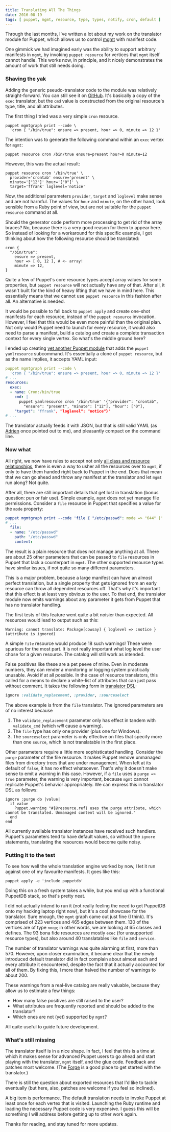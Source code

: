 ```yaml
---
title: Translating All The Things
date: 2016-08-19
tags: [ puppet, mgmt, resource, type, types, notify, cron, default ]
---
```


Through the last months, I've written a lot about my work on the translator
module for Puppet, which allows us to control [mgmt](https://github.com/purpleidea/mgmt/)
with manifest code.

One gimmick we had imagined early was the ability to support arbitrary
manifests in `mgmt`, by invoking `puppet resource` for vertices that `mgmt`
itself cannot handle. This works now, in principle, and it nicely demonstrates
the amount of work that still needs doing.

### Shaving the yak

Adding the generic pseudo-translator code to the module was relatively
straight-forward. You can still see it on [GitHub](https://github.com/ffrank/puppet-mgmtgraph/blob/fcb0b82a7e609283cb1b49fb7838ba22228ad49c/lib/puppetx/catalog_translation/type/default_translation.rb).
It's basically a copy of the `exec` translator, but the `cmd`
value is constructed from the original resource's type, title, and all
attributes.

The first thing I tried was a very simple `cron` resource.

    puppet mgmtgraph print --code \
      'cron { "/bin/true": ensure => present, hour => 0, minute => 12 }'

The intention was to generate the following command within an `exec` vertex
for `mgmt`:

    puppet resource cron /bin/true ensure=present hour=0 minute=12

However, this was the actual result:

    puppet resource cron '/bin/true' \
      provider='crontab' ensure='present' \
      minute='["12"]' hour='["0"]' \
      target='ffrank' loglevel='notice'

Now, the additional parameters `provider`, `target` and `loglevel` make sense and are not
harmful. The values for `hour` and `minute`, on the other hand, look sensible from a
Ruby point of view, but are not suitable for the `puppet resource` command at all.

Should the generator code perform more processing to get rid of the array braces?
No, because there is a very good reason for them to appear here. So instead of
looking for a workaround for this specific example, I got thinking about how the
following resource should be translated:

```puppet
cron {
  "/bin/true":
    ensure => present,
    hour => [ 0, 12 ], # <- array!
    minute => 12,
}
```

Quite a few of Puppet's core resource types accept array values for some properties,
but `puppet resource` will not actually have any of that. After all, it wasn't built
for the kind of heavy lifting that we have in mind here.
This essentially means that we cannot use `puppet resource` in this fashion after all.
An alternative is needed.

It would be possible to fall back to `puppet apply` and create one-shot manifests
for each resource, instead of the `puppet resource` invocation. However, I feel that
this would be even more painful than the original plan. Not only would Puppet need
to launch for every resource, it would also need to parse a manifest, build a catalog
and create a complete transaction context for every single vertex. So what's the
middle ground here?

I ended up creating [yet another Puppet module](https://github.com/ffrank/puppet-yamlresource)
that adds the `puppet yamlresource` subcommand. It's essentially a clone of
`puppet resource`, but as the name implies, it accepts YAML input:

```yaml
puppet mgmtgraph print --code \
  'cron { "/bin/true": ensure => present, hour => 0, minute => 12 }'
# ...
resources:
  exec:
  - name: Cron:/bin/true
    cmd: |-
      puppet yamlresource cron '/bin/true' '{"provider": "crontab",
        "ensure": "present", "minute": ["12"], "hour": ["0"],
	"target": "ffrank", "loglevel": "notice"}'
# ...
```

The translator actually feeds it with JSON, but that is still valid YAML (as
[Adrien](https://twitter.com/nullfinch) once pointed out to me), and pleasantly
compact on the command line.

### Now what

All right, we now have rules to accept not only [all class and resource
relationships](/post/2016-07-12-edging-it-all-in/), there is even a way
to usher all the resources over to `mgmt`, if only to have them handed right
back to Puppet in the end. Does that mean that we can go ahead and throw
any manifest at the translator and let `mgmt` run along? Not quite.

After all, there are still important details that get lost in translation
(bonus question: pun or fair use). Simple example, `mgmt` does not yet
manage file permissions. Consider a `file` resource in Puppet that
specifies a value for the `mode` property:

```yaml
puppet mgmtgraph print --code 'file { "/etc/passwd": mode => "644" }'
# ...
  file:
  - name: "/etc/passwd"
    path: "/etc/passwd"
    content: 
```

The result is a plain resource that does not manage anything at all.
There are about 25 other parameters that can be passed to `file` resources
in Puppet that lack a counterpart in `mgmt`. The other supported resource
types have similar issues, if not quite so many different parameters.

This is a major problem, because a large manifest can have an almost perfect
translation, but a single property that gets ignored from an early resource
can throw all dependent resources off. That's why it's important that this
effect is at least very obvious to the user. To that end, the translator
module now emits warnings about any parameter it gets from Puppet that
has no translator handling.

The first tests of this feature went quite a bit noisier than expected.
All resources would lead to output such as this:

    Warning: cannot translate: Package[cowsay] { loglevel => :notice } (attribute is ignored)

A simple `file` resource would produce 18 such warnings! These were spurious
for the most part. It is not really important what log level the user chose
for a given resource. The catalog will still work as intended.

False positives like these are a pet peeve of mine. Even in moderate numbers, they
can render a monitoring or logging system practically unusable. Avoid if
at all possible. In the case of resource translators, this called for a means
to declare a white-list of attributes that can just pass without comment.
It takes the following form in [translator DSL](/features/2016/06/12/puppet,-meet-mgmt/):

```ruby
ignore :validate_replacement, :provider, :sourceselect
```

The above example is from the `file` translator. The ignored parameters are
of no interest because

1. The `validate_replacement` parameter only has effect in tandem with
`validate_cmd` (which *will* cause a warning).
2. The `file` type has only one provider (plus one for Windows).
3. The `sourceselect` parameter is only effective on files that specify
more than one `source`, which is not translatable in the first place.

Other parameters require a little more sophisticated handling. Consider
the `purge` parameter of the file resource. It makes Puppet remove
unmanaged files from directory trees that are under management.
When left at its default of `false`, it has no effect whatsoever.
That's why it doesn't make sense to emit a warning in this case.
However, if a `file` uses a `purge => true` parameter, the warning is
very important, because `mgmt` cannot replicate Puppet's behavior
appropriately. We can express this in translator DSL as follows:

```
ignore :purge do |value|
  if value
    Puppet.warning "#{@resource.ref} uses the purge attribute, which cannot be translated. Unmanaged content will be ignored."
  end
end
```

All currently available translator instances have received such handlers.
Puppet's parameters tend to have default values, so without the `ignore`
statements, translating the resources would become quite noisy.

### Putting it to the test

To see how well the whole translation engine worked by now, I let it
run against one of my favourite manifests. It goes like this:

    puppet apply -e 'include puppetdb'

Doing this on a fresh system takes a while, but you end up with a
functional PuppetDB stack, so that's pretty neat.

I did not actually intend to run it (not really feeling the need to
get PuppetDB onto my hacking laptop right now), but it's a cool
showcase for the translator. Sure enough, the `mgmt` graph came out
just fine (I think). It's comprised of 223 vertices and 465 edges
between them. 130 of the vertices are of type `noop`; in other words,
we are looking at 65 classes and defines. The 93 bona fide resources
are mostly `exec` (for unsupported resource types), but also around
40 translatables like `file` and `service`.

The number of translator warnings was quite alarming at first, more
than 570. However, upon closer examination, it became clear that
the newly introduced default translator did in fact complain about almost each and
every attribute it encountered, despite the fact that it actually
accounted for all of them. By fixing this, I more than halved the
number of warnings to about 200.

These warnings from a real-live catalog are really valuable, because
they allow us to estimate a few things:

* How many false positives are still raised to the user?
* What attributes are frequently reported and should be added to the translator?
* Which ones are not (yet) supported by `mgmt`?

All quite useful to guide future development.

### What's still missing

The translator itself is in a nice shape. In fact, I feel that this is a time
at which it makes sense for advanced Puppet users to go ahead and start playing
with the translator, `mgmt` itself, and the glue code. Feedback and patches
most welcome. (The [Forge](https://forge.puppet.com/ffrank/mgmtgraph) is a
good place to get started with the translator.)

There is still the question about exported resources that I'd like to tackle
eventually (but here, also, patches are welcome if you feel so inclined).

A big item is performance. The default translation needs to invoke Puppet
at least once for each vertex that is visited. Launching the Ruby runtime
and loading the necessary Puppet code is very expensive. I guess this will
be something I will address before getting up to other work again.

Thanks for reading, and stay tuned for more updates.
